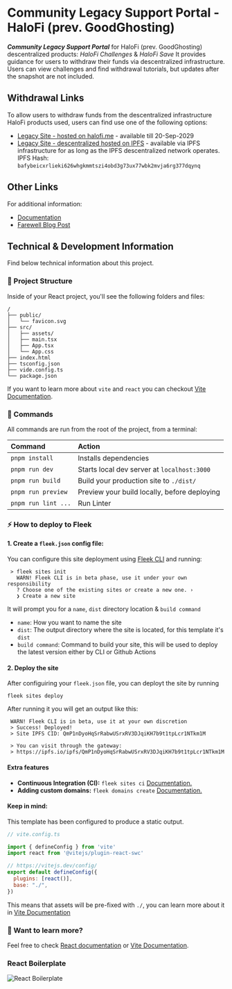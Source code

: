 # Community Legacy Support Portal - HaloFi (prev. GoodGhosting)
_**Community Legacy Support Portal**_ for HaloFi (prev. GoodGhosting) descentralized products: *HaloFi Challenges* & *HaloFi Save*
It provides guidance for users to withdraw their funds via descentralized infrastructure. Users can view challenges and find withdrawal tutorials, but updates after the snapshot are not included.


## Withdrawal Links
To allow users to withdraw funds from the descentralized infrastructure HaloFi products used, users can find use one of the following options:
- [Legacy Site - hosted on halofi.me](https://halofi.me) - available till 20-Sep-2029
- [Legacy Site - descentralized hosted on IPFS](https://ipfs.io/ipfs/bafybeicxrlieki626whgkmmtszi4obd3g73ux77wbk2mvja6rg377dqynq) - available via IPFS infrastructure for as long as the IPFS descentralized network operates. IPFS Hash: `bafybeicxrlieki626whgkmmtszi4obd3g73ux77wbk2mvja6rg377dqynq`

## Other Links
For additional information:
- [Documentation](https://github.com/Good-Ghosting/community-legacy-docs)
- [Farewell Blog Post](https://medium.com/halofi/halofi-farewell-a-message-to-our-community-2069ea101b91?source=friends_link&sk=970b9f61910448de19613431aa5c28c0)



## Technical & Development Information
Find below technical information about this project.

### 🚀 Project Structure

Inside of your React project, you'll see the following folders and files:

```
/
├── public/
│   └── favicon.svg
├── src/
│   ├── assets/
│   ├── main.tsx
│   ├── App.tsx
│   └── App.css
├── index.html
├── tsconfig.json
├── vide.config.ts
└── package.json
```

If you want to learn more about `vite` and `react` you can checkout [Vite Documentation](https://vitejs.dev/).

### 🧞 Commands

All commands are run from the root of the project, from a terminal:

| Command                | Action                                           |
| :--------------------- | :----------------------------------------------- |
| `pnpm install`          | Installs dependencies                            |
| `pnpm run dev`          | Starts local dev server at `localhost:3000`      |
| `pnpm run build`        | Build your production site to `./dist/`          |
| `pnpm run preview`      | Preview your build locally, before deploying     |
| `pnpm run lint ...`    | Run Linter |

### ⚡ How to deploy to Fleek

#### 1. Create a `fleek.json` config file:
You can configure this site deployment using [Fleek CLI]() and running:
```
 > fleek sites init
   WARN! Fleek CLI is in beta phase, use it under your own responsibility
   ? Choose one of the existing sites or create a new one. › 
   ❯ Create a new site
```
It will prompt you for a `name`, `dist` directory location & `build command`
- `name`: How you want to name the site
- `dist`: The output directory where the site is located, for this template it's `dist`
- `build command`: Command to build your site, this will be used to deploy the latest version either by CLI or Github Actions

#### 2. Deploy the site
After configuiring your `fleek.json` file, you can deployt the site by running

```
fleek sites deploy
```
After running it you will get an output like this:
```
 WARN! Fleek CLI is in beta, use it at your own discretion
 > Success! Deployed!
 > Site IPFS CID: QmP1nDyoHqSrRabwUSrxRV3DJqiKH7b9t1tpLcr1NTkm1M

 > You can visit through the gateway:
 > https://ipfs.io/ipfs/QmP1nDyoHqSrRabwUSrxRV3DJqiKH7b9t1tpLcr1NTkm1M
 ```

#### Extra features
- **Continuous Integration (CI):** `fleek sites ci` [Documentation.](https://docs.fleek.xyz/services/sites/#continuous-integration-ci)
- **Adding custom domains:** `fleek domains create` [Documentation.](https://docs.fleek.xyz/services/domains/)


#### Keep in mind:

This template has been configured to produce a static output.

```js
// vite.config.ts

import { defineConfig } from 'vite'
import react from '@vitejs/plugin-react-swc'

// https://vitejs.dev/config/
export default defineConfig({
  plugins: [react()],
  base: "./",
})
```

This means that assets will be pre-fixed with `./`, you can learn more about it in [Vite Documentation](https://vitejs.dev/config/shared-options.html#base)


### 👀 Want to learn more?

Feel free to check [React documentation](https://react.dev/) or [Vite Documentation](https://vitejs.dev/guide/).

### React Boilerplate
![React Boilerplate](https://github.com/fleek-tools/react-template/assets/74613246/443647a2-26bd-4872-aafd-fe6a16f0e2f5)
